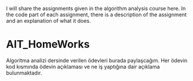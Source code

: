 I will share the assignments given in the algorithm analysis course here. In the code part of each assignment, there is a description of the assignment and an explanation of what it does.


# AIT_HomeWorks
Algoritma analizi dersinde verilen ödevleri burada paylaşcağım.
Her ödevin kod kısmında ödevin açıklaması ve ne iş yaptığına dair açıklama bulunmaktadır.
